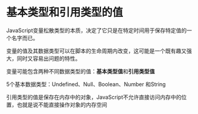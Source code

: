 # 基本类型和引用类型的值

JavaScript变量松散类型的本质，决定了它只是在特定时间用于保存特定值的一个名字而已。

变量的值及其数据类型可以在脚本的生命周期内改变，这可能是一个既有趣又强大，同时又容易出问题的特性。

变量可能包含两种不同数据类型的值：**基本类型值**和**引用类型值**

5个基本数据类型：Undefined、Null、Boolean、Number 和String

引用类型的值是保存在内存中的对象，JavaScript不允许直接访问内存中的位置，也就是说不能直接操作对象的内存空间





